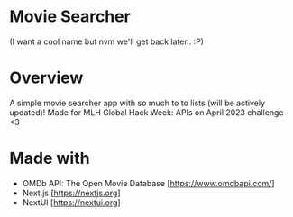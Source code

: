 # Movie Searcher
(I want a cool name but nvm we'll get back later.. :P)

# Overview
A simple movie searcher app with so much to to lists (will be actively updated)! Made for MLH Global Hack Week: APIs on April 2023 challenge <3

# Made with
- OMDb API: The Open Movie Database [https://www.omdbapi.com/]
- Next.js [https://nextjs.org]
- NextUI [https://nextui.org]
